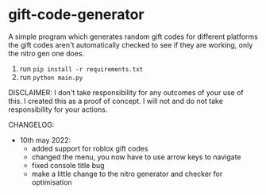 # gift-code-generator

A simple program which generates random gift codes for different platforms
the gift codes aren't automatically checked to see if they are working, only the nitro gen one does.

1. run `pip install -r requirements.txt`
2. run `python main.py`

DISCLAIMER:
I don't take responsibility for any outcomes of your use of this.
I created this as a proof of concept.
I will not and do not take responsibility for your actions.

CHANGELOG:
  - 10th may 2022:
     - added support for roblox gift codes
     - changed the menu, you now have to use arrow keys to navigate
     - fixed console title bug
     - make a little change to the nitro generator and checker for optimisation
